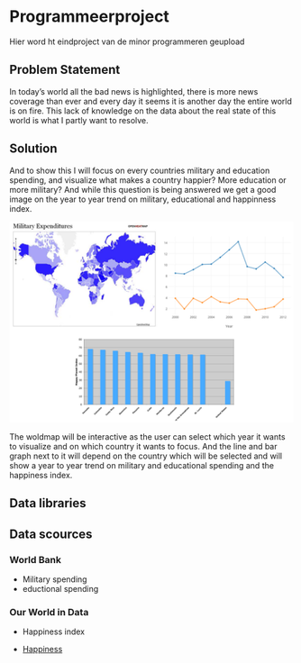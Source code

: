 # Programmeerproject
Hier word ht eindproject van de minor programmeren geupload 
## Problem Statement
In today’s world all the bad news is highlighted, there is more news coverage than ever and every day it seems it is another day the entire world is on fire. This lack of knowledge on the data about the real state of this world is what I partly want to resolve.  
## Solution
And to show this I will focus on every countries military and education spending, and visualize what makes a country happier? More education or more military? And while this question is being answered we get a good image on the year to year trend on military, educational and happinness index.  

![](/Pictures/pic1.PNG)

The woldmap will be interactive as the user can select which year it wants to visualize and on which country it wants to focus. And the line and bar graph next to it will depend on the country which will be selected and will show a year to year trend on military and educational spending and the happiness index.


## Data libraries


## Data scources
### World Bank
- Military spending
- eductional spending
### Our World in Data
- Happiness index
* [Happiness](https://ourworldindata.org/happiness-and-life-satisfaction)
